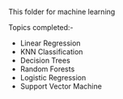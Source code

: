 This folder for machine learning

Topics completed:-
* Linear Regression
* KNN Classification
* Decision Trees
* Random Forests
* Logistic Regression
* Support Vector Machine
